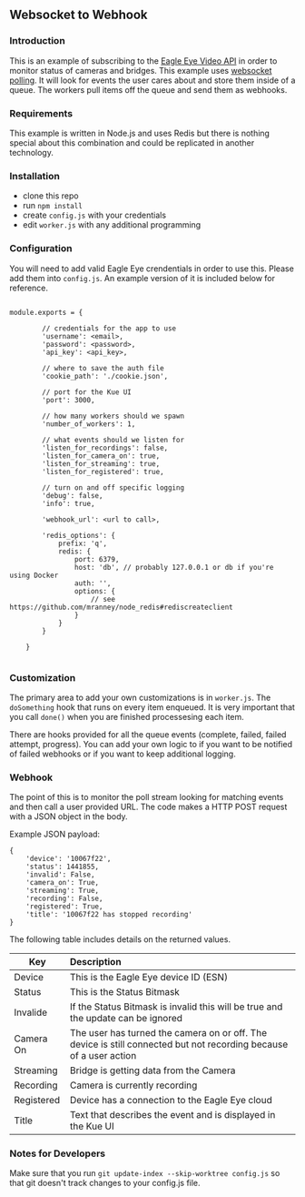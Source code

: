 ## Websocket to Webhook ##

### Introduction ###
This is an example of subscribing to the [Eagle Eye Video API](https://een.com) in order to monitor status of cameras and bridges.  This example uses [websocket polling](https://apidocs.eagleeyenetworks.com/apidocs/#websocket-polling).  It will look for events the user cares about and store them inside of a queue.  The workers pull items off the queue and send them as webhooks.

### Requirements ###
This example is written in Node.js and uses Redis but there is nothing special about this combination and could be replicated in another technology.

### Installation ###
- clone this repo
- run `npm install`
- create `config.js` with your credentials
- edit `worker.js` with any additional programming

### Configuration ###
You will need to add valid Eagle Eye crendentials in order to use this.  Please add them into `config.js`.  An example version of it is included below for reference.

```

module.exports = {

        // credentials for the app to use
        'username': <email>,
        'password': <password>,
        'api_key': <api_key>,

        // where to save the auth file
        'cookie_path': './cookie.json',

        // port for the Kue UI
        'port': 3000,

        // how many workers should we spawn
        'number_of_workers': 1,

        // what events should we listen for
        'listen_for_recordings': false,
        'listen_for_camera_on': true,
        'listen_for_streaming': true,
        'listen_for_registered': true,

        // turn on and off specific logging
        'debug': false,
        'info': true,
        
        'webhook_url': <url to call>,

        'redis_options': {
            prefix: 'q',
            redis: {
                port: 6379,
                host: 'db', // probably 127.0.0.1 or db if you're using Docker
                auth: '',
                options: {
                    // see https://github.com/mranney/node_redis#rediscreateclient
                }
            }
        }

    }


```

### Customization ###
The primary area to add your own customizations is in `worker.js`.  The `doSomething` hook that runs on every item enqueued.  It is very important that you call `done()` when you are finished processesing each item.

There are hooks provided for all the queue events (complete, failed, failed attempt, progress).  You can add your own logic to if you want to be notified of failed webhooks or if you want to keep additional logging.


### Webhook ###
The point of this is to monitor the poll stream looking for matching events and then call a user provided URL.  The code makes a HTTP POST request with a JSON object in the body.

Example JSON payload:

```
{
	'device': '10067f22', 
	'status': 1441855, 
	'invalid': False, 
	'camera_on': True, 
	'streaming': True, 
	'recording': False, 
	'registered': True, 
	'title': '10067f22 has stopped recording'
}
```

The following table includes details on the returned values.


| Key        | Description           |
| ------------- |:------------- |
| Device      | This is the Eagle Eye device ID (ESN) |
| Status  | This is the Status Bitmask |
| Invalide | If the Status Bitmask is invalid this will be true and the update can be ignored|
| Camera On | The user has turned the camera on or off.  The device is still connected but not recording because of a user action |
| Streaming | Bridge is getting data from the Camera |
| Recording | Camera is currently recording |
| Registered | Device has a connection to the Eagle Eye cloud |
| Title | Text that describes the event and is displayed in the Kue UI |


### Notes for Developers ###
Make sure that you run `git update-index --skip-worktree config.js` so that git doesn't track changes to your config.js file.


